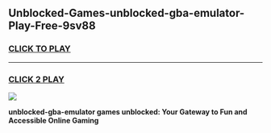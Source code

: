
## Unblocked-Games-unblocked-gba-emulator-Play-Free-9sv88
<h3>
<a href="https://premium76.site?title=unblocked-gba-emulator&ref=10A">CLICK TO PLAY</a></h3>
<hr>

<h3>
<a href="https://premium76.site?title=unblocked-gba-emulator&ref=10A">CLICK 2 PLAY</a>
  
</h3>

<a href="https://premium76.site?title=unblocked-gba-emulator&ref=10A"><img src="https://clearcache.store/games.png"></a>


**unblocked-gba-emulator games unblocked: Your Gateway to Fun and Accessible Online Gaming**
